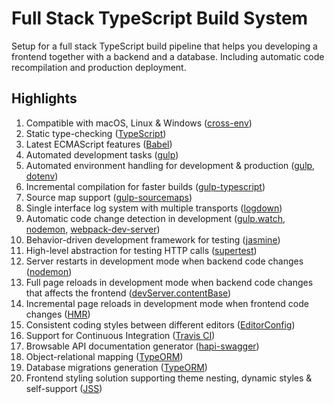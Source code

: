 # Full Stack TypeScript Build System

Setup for a full stack TypeScript build pipeline that helps you developing a frontend together with a backend and a database. Including automatic code recompilation and production deployment.

## Highlights

1. Compatible with macOS, Linux & Windows ([cross-env][13])
1. Static type-checking ([TypeScript][1])
1. Latest ECMAScript features ([Babel][16])
1. Automated development tasks ([gulp][2])
1. Automated environment handling for development & production ([gulp][2], [dotenv][3])
1. Incremental compilation for faster builds ([gulp-typescript][4])
1. Source map support ([gulp-sourcemaps](https://github.com/gulp-sourcemaps/gulp-sourcemaps))
1. Single interface log system with multiple transports ([logdown][5])
1. Automatic code change detection in development ([gulp.watch][6], [nodemon][7], [webpack-dev-server][8])
1. Behavior-driven development framework for testing ([jasmine][9])
1. High-level abstraction for testing HTTP calls ([supertest][10])
1. Server restarts in development mode when backend code changes ([nodemon][7])
1. Full page reloads in development mode when backend code changes that affects the frontend ([devServer.contentBase][11])
1. Incremental page reloads in development mode when frontend code changes ([HMR][12])
1. Consistent coding styles between different editors ([EditorConfig](https://editorconfig.org/))
1. Support for Continuous Integration ([Travis CI][15])
1. Browsable API documentation generator ([hapi-swagger][17])
1. Object-relational mapping ([TypeORM][18])
1. Database migrations generation ([TypeORM][18])
1. Frontend styling solution supporting theme nesting, dynamic styles & self-support ([JSS][19])

[1]: https://www.typescriptlang.org/
[2]: https://gulpjs.com/
[3]: https://github.com/motdotla/dotenv
[4]: https://github.com/ivogabe/gulp-typescript
[5]: https://github.com/caiogondim/logdown.js
[6]: https://gulpjs.com/docs/en/api/watch
[7]: https://nodemon.io/
[8]: https://github.com/webpack/webpack-dev-server
[9]: https://jasmine.github.io/
[10]: https://github.com/visionmedia/supertest
[11]: https://webpack.js.org/configuration/dev-server/#devserver-contentbase
[12]: https://webpack.js.org/concepts/hot-module-replacement/
[13]: https://github.com/kentcdodds/cross-env
[14]: https://editorconfig.org/
[15]: https://travis-ci.org/
[16]: https://babeljs.io/
[17]: https://github.com/glennjones/hapi-swagger
[18]: http://typeorm.io/
[19]: https://cssinjs.org/
